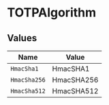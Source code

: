 # TOTPAlgorithm


## Values

| Name         | Value        |
| ------------ | ------------ |
| `HmacSha1`   | HmacSHA1     |
| `HmacSha256` | HmacSHA256   |
| `HmacSha512` | HmacSHA512   |